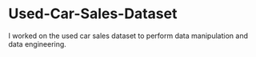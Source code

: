 # Used-Car-Sales-Dataset
I worked on the used car sales dataset to perform data manipulation and data engineering.
